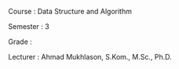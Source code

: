 Course      : Data Structure and Algorithm

Semester    : 3

Grade       : 

Lecturer    : Ahmad Mukhlason, S.Kom., M.Sc., Ph.D.
